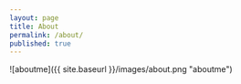 ```yaml
---
layout: page
title: About
permalink: /about/
published: true
---
```

![aboutme]({{ site.baseurl }}/images/about.png "aboutme")